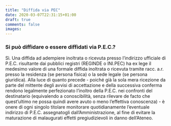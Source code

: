 ```yaml
---
title: "Diffida via PEC"
date: 2020-03-07T22:31:15+01:00
draft: true
comments: false
images:
---
```


### Si può diffidare o essere diffidati via P.E.C.?
Sì. Una diffida ad adempiere inoltrata o ricevuta presso l’indirizzo ufficiale di P.E.C. risultante dai pubblici registri (REGINDE o INI.PEC) ha ex lege il medesimo valore di una formale diffida inoltrata o ricevuta tramite racc. a.r. presso la residenza (se persona fisica) o la sede legale (se persona giuridica).
Alla luce di quanto precede - poiché già la sola mera ricezione da parte del mittente degli avvisi di accettazione e della successiva conferma rendono legalmente perfezionato l’inoltro della P.E.C. nei confronti del destinatario (equivalendo a conoscibilità, senza rilevare de facto che quest’ultimo ne possa quindi avere avuto o meno l’effettiva conoscenza) - è onere di ogni singolo titolare monitorare quotidianamente l’eventuale indirizzo di P.E.C. assegnatogli dall’Amministrazione, al fine di evitare la maturazione di malaugurati effetti pregiudizievoli in danno dell’Ateneo.

